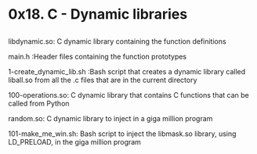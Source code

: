 0x18. C - Dynamic libraries
===========================================

libdynamic.so:  C dynamic library containing the function definitions

main.h  :Header files containing the function prototypes

1-create_dynamic_lib.sh  :Bash script that creates a dynamic library called liball.so from all the .c files that are in the current directory

100-operations.so: C dynamic library that contains C functions that can be called from Python

random.so: C dynamic library to inject in a giga million program

101-make_me_win.sh:  Bash script to inject the libmask.so library, using LD_PRELOAD, in the giga million program
